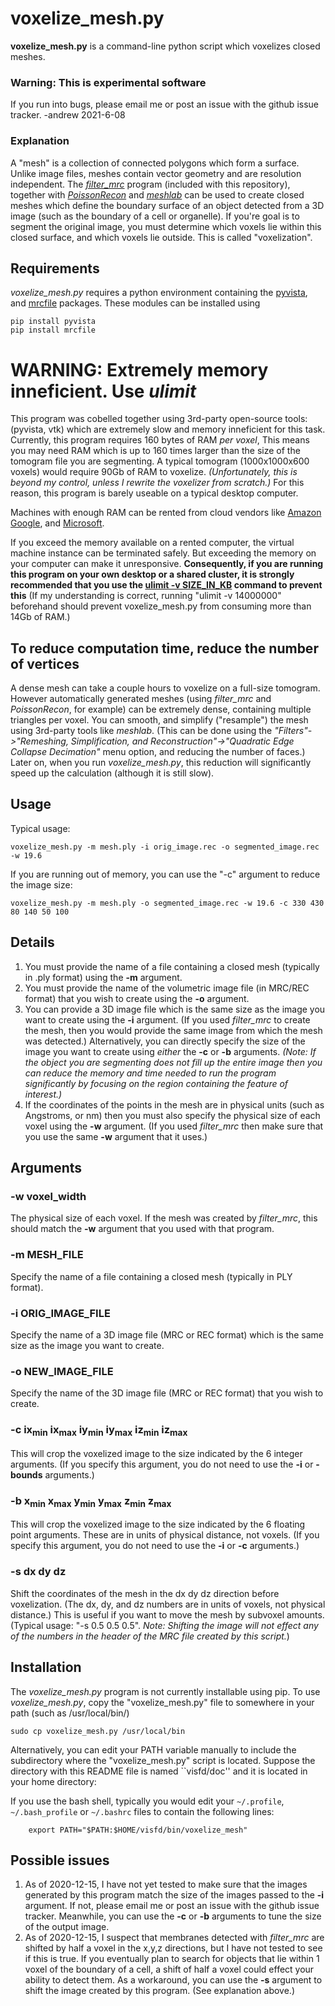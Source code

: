 voxelize_mesh.py
===========
**voxelize_mesh.py** is a command-line python script which voxelizes closed
meshes.

### Warning: This is experimental software

If you run into bugs, please email me or post an issue with the github
issue tracker. -andrew 2021-6-08


### Explanation

A "mesh" is a collection of connected polygons which form a surface.  Unlike
image files, meshes contain vector geometry and are resolution independent.
The [*filter_mrc*](doc_filter_mrc.md) program (included with this repository),
together with [*PoissonRecon*](https://github.com/mkazhdan/PoissonRecon)
and [*meshlab*](http://www.meshlab.net)
can be used to create closed meshes which define the boundary surface of an
object detected from a 3D image (such as the boundary of a cell or organelle).
If you're goal is to segment the original image, you must determine which
voxels lie within this closed surface, and which voxels lie outside.
This is called "voxelization".

## Requirements

*voxelize_mesh.py* requires a python environment containing the
[pyvista](https://docs.pyvista.org),
and
[mrcfile](https://mrcfile.readthedocs.io)
packages.
These modules can be installed using
```
pip install pyvista
pip install mrcfile
```

# WARNING: Extremely memory inneficient. Use *ulimit*
This program was cobelled together using 3rd-party open-source tools:
(pyvista, vtk) which are extremely slow and memory inneficient for this task.
Currently, this program requires 160 bytes of RAM *per voxel*,
This means you may need RAM which is up to 160 times larger
than the size of the tomogram file you are segmenting.
A typical tomogram (1000x1000x600 voxels) would require 90Gb of RAM
to voxelize.
*(Unfortunately, this is beyond my control,
unless I rewrite the voxelizer from scratch.)*
For this reason, this program is barely useable on a typical desktop computer.

Machines with enough RAM can be rented from cloud vendors like
[Amazon](https://aws.amazon.com/ec2/instance-types/#Memory_Optimized)
[Google](https://cloud.google.com/compute/docs/machine-types), and
[Microsoft](https://docs.microsoft.com/en-us/azure/virtual-machines/sizes-memory).

If you exceed the memory available on a rented computer,
the virtual machine instance can be terminated safely.
But exceeding the memory on your computer can make it unresponsive.
**Consequently, if you are running this program on your own desktop
or a shared cluster, it is strongly recommended that you use the 
[ulimit -v SIZE_IN_KB](https://ss64.com/bash/ulimit.html)
command to prevent this**
(If my understanding is correct, running "ulimit -v 14000000" beforehand
should prevent voxelize_mesh.py from consuming more than 14Gb of RAM.)

## To reduce computation time, reduce the number of vertices

A dense mesh can take a couple hours to voxelize on a full-size tomogram.
However automatically generated meshes (using *filter_mrc* and *PoissonRecon*,
for example) can be extremely dense, containing multiple triangles per voxel.
You can smooth, and simplify ("resample") the mesh using 3rd-party tools
like *meshlab*. (This can be done using the *"Filters"->"Remeshing, Simplification, and Reconstruction"->"Quadratic Edge Collapse Decimation"* menu option,
and reducing the number of faces.)  Later on, when you run *voxelize_mesh.py*,
this reduction will significantly speed up the calculation (although it is
still slow).


## Usage

Typical usage:
```
voxelize_mesh.py -m mesh.ply -i orig_image.rec -o segmented_image.rec -w 19.6
```
If you are running out of memory,
you can use the "-c" argument to reduce the image size:
```
voxelize_mesh.py -m mesh.ply -o segmented_image.rec -w 19.6 -c 330 430 80 140 50 100
```


## Details
1) You must provide the name of a file containing a closed
mesh (typically in .ply format) using the
**-m** argument.
2) You must provide the name of the volumetric image file (in MRC/REC format)
that you wish to create using the **-o** argument.
3) You can provide a 3D image file which is the same size as the
image you want to create using the **-i** argument.
(If you used *filter_mrc* to create the mesh, then you would
provide the same image from which the mesh was detected.)
Alternatively, you can directly specify the size of the image you want to
create using *either* the **-c** or **-b** arguments.
*(Note: If the object you are segmenting does not fill up the entire image
then you can reduce the memory and time needed to run the program significantly
by focusing on the region containing the feature of interest.)*
4) If the coordinates of the points in the mesh are in physical units
(such as Angstroms, or nm) then you must also specify the physical
size of each voxel using the **-w** argument.  (If you used *filter_mrc*
then make sure that you use the same **-w** argument that it uses.)


## Arguments

### -w voxel_width
The physical size of each voxel. If the mesh was created by *filter_mrc*,
this should match the **-w** argument that you used with that program.

### -m MESH_FILE
Specify the name of a file containing a closed mesh (typically in PLY format).

### -i ORIG_IMAGE_FILE
Specify the name of a 3D image file (MRC or REC format)
which is the same size as the image you want to create.

### -o NEW_IMAGE_FILE
Specify the name of the 3D image file (MRC or REC format)
that you wish to create.

### -c ix<sub>min</sub> ix<sub>max</sub> iy<sub>min</sub> iy<sub>max</sub> iz<sub>min</sub> iz<sub>max</sub>
This will crop the voxelized image to the size indicated by the 6 integer
arguments.  (If you specify this argument, you do not need to use the
**-i** or **-bounds** arguments.)

### -b x<sub>min</sub> x<sub>max</sub> y<sub>min</sub> y<sub>max</sub> z<sub>min</sub> z<sub>max</sub>
This will crop the voxelized image to the size indicated by the 6 floating
point arguments.  These are in units of physical distance, not voxels. (If you
specify this argument, you do not need to use the **-i** or **-c** arguments.)

### -s dx dy dz
Shift the coordinates of the mesh in the dx dy dz direction before voxelization.
(The dx, dy, and dz numbers are in units of voxels, not physical distance.)
This is useful if you want to move the mesh by subvoxel amounts.
(Typical usage: "-s 0.5 0.5 0.5".  *Note: Shifting the image will not effect
any of the numbers in the header of the MRC file created by this script.*)


## Installation

The *voxelize_mesh.py* program is not currently installable using pip.
To use *voxelize_mesh.py*, copy the "voxelize_mesh.py"
file to somewhere in your path (such as /usr/local/bin/)
```
sudo cp voxelize_mesh.py /usr/local/bin
```

Alternatively, you can edit your PATH variable manually to include
the subdirectory where the "voxelize_mesh.py" script is located.
Suppose the directory with this README file is named ``visfd/doc''
and it is located in your home directory:

If you use the bash shell, typically you would edit your 
`~/.profile`, `~/.bash_profile` or `~/.bashrc` files 
to contain the following lines:

```
    export PATH="$PATH:$HOME/visfd/bin/voxelize_mesh"
```

## Possible issues

1) As of 2020-12-15, I have not yet tested to make sure that the images
generated by this program match the size of the images passed to the **-i**
argument.  If not, please email me or post an issue with the github
issue tracker.  Meanwhile, you can use the **-c** or **-b** arguments
to tune the size of the output image.
2) As of 2020-12-15, I suspect that membranes detected with *filter_mrc*
are shifted by half a voxel in the x,y,z directions, but I have not tested
to see if this is true.  If you eventually plan to search for objects that lie
within 1 voxel of the boundary of a cell, a shift of half a voxel could effect
your ability to detect them.
As a workaround, you can use the **-s** argument to shift
the image created by this program.  (See explanation above.)
